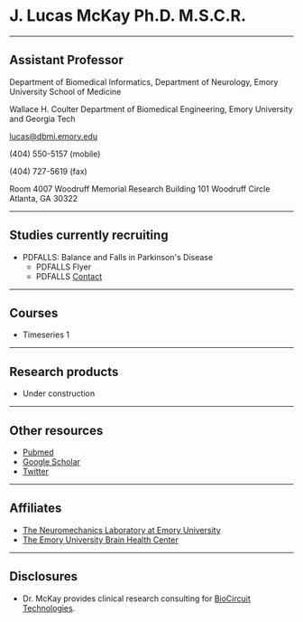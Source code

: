 # J. Lucas McKay Ph.D. M.S.C.R.

---

## Assistant Professor


Department of Biomedical Informatics, Department of Neurology, Emory University School of Medicine


Wallace H. Coulter Department of Biomedical Engineering, Emory University and Georgia Tech


lucas@dbmi.emory.edu


(404) 550-5157 (mobile)


(404) 727-5619 (fax)


Room 4007 Woodruff Memorial Research Building 101 Woodruff Circle Atlanta, GA 30322


---


## Studies currently recruiting

- PDFALLS: Balance and Falls in Parkinson's Disease
    - PDFALLS Flyer
    - PDFALLS [Contact](mailto:lucas@dbmi.emory.edu)

---


## Courses


- Timeseries 1


---


## Research products


- Under construction


---


## Other resources


- [Pubmed](https://www.ncbi.nlm.nih.gov/myncbi/browse/collection/47247171/?sort=date)
- [Google Scholar](https://scholar.google.com/citations?user=NqacUroAAAAJ&hl=en)
- [Twitter](https://twitter.com/jlucasmckay)


---


## Affiliates


- [The Neuromechanics Laboratory at Emory University](http://neuromechanicslab.emory.edu)
- [The Emory University Brain Health Center](https://www.emoryhealthcare.org/centers-programs/brain-health-center/index.html)


---


## Disclosures


- Dr. McKay provides clinical research consulting for [BioCircuit Technologies](http://www.biocircuit.com).

